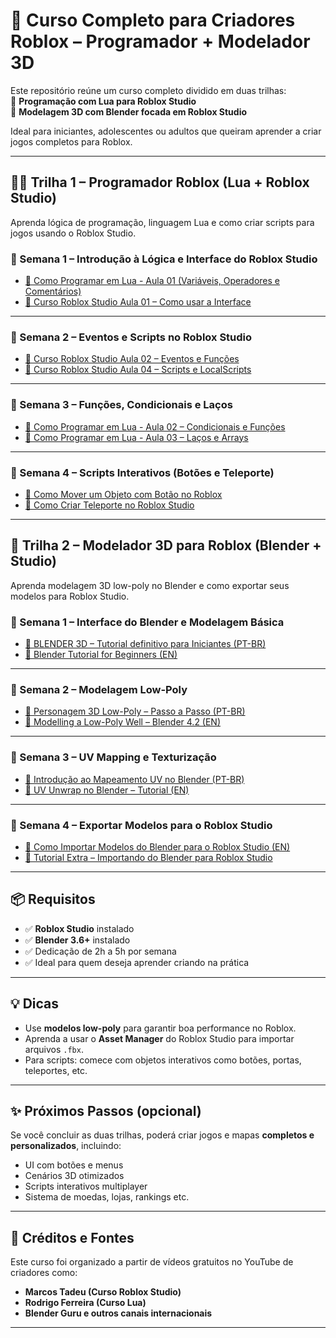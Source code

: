 # 🧠 Curso Completo para Criadores Roblox – Programador + Modelador 3D

Este repositório reúne um curso completo dividido em duas trilhas:  
🔹 **Programação com Lua para Roblox Studio**  
🔸 **Modelagem 3D com Blender focada em Roblox Studio**

Ideal para iniciantes, adolescentes ou adultos que queiram aprender a criar jogos completos para Roblox.

---

## 👨‍💻 Trilha 1 – Programador Roblox (Lua + Roblox Studio)

Aprenda lógica de programação, linguagem Lua e como criar scripts para jogos usando o Roblox Studio.

### 📅 Semana 1 – Introdução à Lógica e Interface do Roblox Studio

- [🎥 Como Programar em Lua - Aula 01 (Variáveis, Operadores e Comentários)](https://www.youtube.com/watch?v=ZoXkJ6t-HkY)  
- [🎥 Curso Roblox Studio Aula 01 – Como usar a Interface](https://www.youtube.com/watch?v=0UrpQcgSz-Y)

---

### 📅 Semana 2 – Eventos e Scripts no Roblox Studio

- [🎥 Curso Roblox Studio Aula 02 – Eventos e Funções](https://www.youtube.com/watch?v=NGXogRLTcFo)  
- [🎥 Curso Roblox Studio Aula 04 – Scripts e LocalScripts](https://www.youtube.com/watch?v=gfzNGHqMHu4)

---

### 📅 Semana 3 – Funções, Condicionais e Laços

- [🎥 Como Programar em Lua - Aula 02 – Condicionais e Funções](https://www.youtube.com/watch?v=aHwOXJvYltA)  
- [🎥 Como Programar em Lua - Aula 03 – Laços e Arrays](https://www.youtube.com/watch?v=mK0Fc6kqM7Y)

---

### 📅 Semana 4 – Scripts Interativos (Botões e Teleporte)

- [🎥 Como Mover um Objeto com Botão no Roblox](https://www.youtube.com/watch?v=DhnhCmt0mdg)  
- [🎥 Como Criar Teleporte no Roblox Studio](https://www.youtube.com/watch?v=5ymovB1Z0S4)

---

## 🎨 Trilha 2 – Modelador 3D para Roblox (Blender + Studio)

Aprenda modelagem 3D low-poly no Blender e como exportar seus modelos para Roblox Studio.

### 📅 Semana 1 – Interface do Blender e Modelagem Básica

- [🎥 BLENDER 3D – Tutorial definitivo para Iniciantes (PT-BR)](https://www.youtube.com/watch?v=QX_D7uhqGfI)  
- [🎥 Blender Tutorial for Beginners (EN)](https://www.youtube.com/watch?v=Ci3Has4L5W4)

---

### 📅 Semana 2 – Modelagem Low-Poly

- [🎥 Personagem 3D Low-Poly – Passo a Passo (PT-BR)](https://www.youtube.com/watch?v=ar_a9rvElAg)  
- [🎥 Modelling a Low-Poly Well – Blender 4.2 (EN)](https://www.youtube.com/watch?v=QPh8h0hWkg0)

---

### 📅 Semana 3 – UV Mapping e Texturização

- [🎥 Introdução ao Mapeamento UV no Blender (PT-BR)](https://www.youtube.com/watch?v=Yj5zGsHTSUY)  
- [🎥 UV Unwrap no Blender – Tutorial (EN)](https://www.youtube.com/watch?v=tOQ_JQlnSsk)

---

### 📅 Semana 4 – Exportar Modelos para o Roblox Studio

- [🎥 Como Importar Modelos do Blender para o Roblox Studio (EN)](https://www.youtube.com/watch?v=aT7AUgU0VVc)  
- [🎥 Tutorial Extra – Importando do Blender para Roblox Studio](https://www.youtube.com/watch?v=Z13s-yYr9VM)

---

## 📦 Requisitos

- ✅ **Roblox Studio** instalado  
- ✅ **Blender 3.6+** instalado  
- ✅ Dedicação de 2h a 5h por semana  
- ✅ Ideal para quem deseja aprender criando na prática

---

## 💡 Dicas

- Use **modelos low-poly** para garantir boa performance no Roblox.  
- Aprenda a usar o **Asset Manager** do Roblox Studio para importar arquivos `.fbx`.  
- Para scripts: comece com objetos interativos como botões, portas, teleportes, etc.

---

## ✨ Próximos Passos (opcional)

Se você concluir as duas trilhas, poderá criar jogos e mapas **completos e personalizados**, incluindo:

- UI com botões e menus
- Cenários 3D otimizados
- Scripts interativos multiplayer
- Sistema de moedas, lojas, rankings etc.

---

## 🔗 Créditos e Fontes

Este curso foi organizado a partir de vídeos gratuitos no YouTube de criadores como:

- **Marcos Tadeu (Curso Roblox Studio)**  
- **Rodrigo Ferreira (Curso Lua)**  
- **Blender Guru e outros canais internacionais**

---

